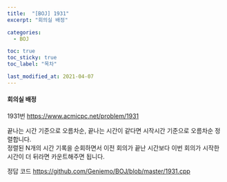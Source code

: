 ```yaml
---
title:  "[BOJ] 1931"
excerpt: "회의실 배정"

categories:
  - BOJ

toc: true
toc_sticky: true
toc_label: "목차"

last_modified_at: 2021-04-07
---
```


#### 회의실 배정

1931번 <https://www.acmicpc.net/problem/1931>

끝나는 시간 기준으로 오름차순, 끝나는 시간이 같다면 시작시간 기준으로 오름차순 정렬합니다.<br>
정렬된 N개의 시간 기록을 순회하면서 이전 회의가 끝난 시간보다 이번 회의가 시작한 시간이 더 뒤라면 카운트해주면 됩니다.

정답 코드 <https://github.com/Geniemo/BOJ/blob/master/1931.cpp>